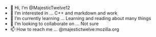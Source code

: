 - 👋 Hi, I’m @MajesticTwelve12
- 👀 I’m interested in ...
C++ and markdown and work
- 🌱 I’m currently learning ...
Learning and reading about many things
- 💞️ I’m looking to collaborate on ...
Not sure
- 📫 How to reach me ...
@majestictwelve:mozilla.org

<!---
MajesticTwelve12/MajesticTwelve12 is a ✨ special ✨ repository because its `README.md` (this file) appears on your GitHub profile.
You can click the Preview link to take a look at your changes.
--->
